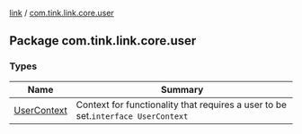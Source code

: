 [link](../index.md) / [com.tink.link.core.user](./index.md)

## Package com.tink.link.core.user

### Types

| Name | Summary |
|---|---|
| [UserContext](-user-context/index.md) | Context for functionality that requires a user to be set.`interface UserContext` |
